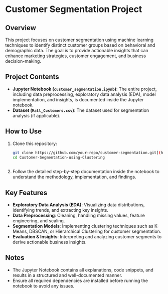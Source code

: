 # Customer Segmentation Project

## Overview
This project focuses on customer segmentation using machine learning techniques to identify distinct customer groups based on behavioral and demographic data. The goal is to provide actionable insights that can enhance marketing strategies, customer engagement, and business decision-making.

## Project Contents
- **Jupyter Notebook (`customer_segmentation.ipynb`)**: The entire project, including data preprocessing, exploratory data analysis (EDA), model implementation, and insights, is documented inside the Jupyter notebook. 
- **Dataset (`Mall_Customers.csv`)**: The dataset used for segmentation analysis (if applicable).

## How to Use
1. Clone this repository:
   ```bash
   git clone https://github.com/your-repo/customer-segmentation.git](https://github.com/mohamedmostafam0/Customer-Segmentation-using-Clustering.git
   cd Customer-Segmentation-using-Clustering
  
2. Follow the detailed step-by-step documentation inside the notebook to understand the methodology, implementation, and findings.

## Key Features
- **Exploratory Data Analysis (EDA)**: Visualizing data distributions, identifying trends, and extracting key insights.
- **Data Preprocessing**: Cleaning, handling missing values, feature engineering, and scaling.
- **Segmentation Models**: Implementing clustering techniques such as K-Means, DBSCAN, or Hierarchical Clustering for customer segmentation.
- **Evaluation & Insights**: Interpreting and analyzing customer segments to derive actionable business insights.

## Notes
- The Jupyter Notebook contains all explanations, code snippets, and results in a structured and well-documented manner.
- Ensure all required dependencies are installed before running the notebook to avoid any issues.
